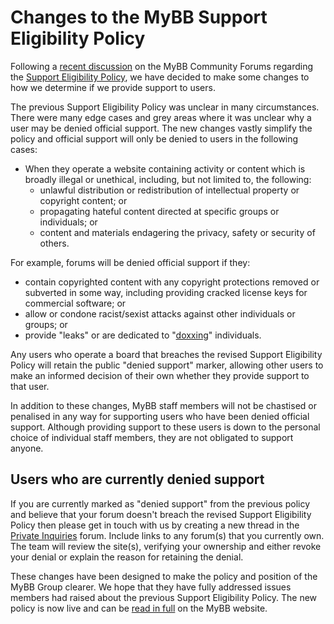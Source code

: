 # Changes to the MyBB Support Eligibility Policy

Following a [recent discussion](https://community.mybb.com/thread-214047.html) on the MyBB Community Forums regarding the [Support Eligibility Policy](https://mybb.com/support/eligibility-policy/), we have decided to make some changes to how we determine if we provide support to users.

The previous Support Eligibility Policy was unclear in many circumstances. There were many edge cases and grey areas where it was unclear why a user may be denied official support. The new changes vastly simplify the policy and official support will only be denied to users in the following cases:
* When they operate a website containing activity or content which is broadly illegal or unethical, including, but not limited to, the following:
  * unlawful distribution or redistribution of intellectual property or copyright content; or
  * propagating hateful content directed at specific groups or individuals; or
  * content and materials endagering the privacy, safety or security of others.

For example, forums will be denied official support if they:
* contain copyrighted content with any copyright protections removed or subverted in some way, including providing cracked license keys for commercial software; or
* allow or condone racist/sexist attacks against other individuals or groups; or
* provide "leaks" or are dedicated to "[doxxing](http://www.dictionary.com/browse/dox)" individuals.

Any users who operate a board that breaches the revised Support Eligibility Policy will retain the public "denied support" marker, allowing other users to make an informed decision of their own whether they provide support to that user.

In addition to these changes, MyBB staff members will not be chastised or penalised in any way for supporting users who have been denied official support. Although providing support to these users is down to the personal choice of individual staff members, they are not obligated to support anyone.

## Users who are currently denied support
If you are currently marked as "denied support" from the previous policy and believe that your forum doesn't breach the revised Support Eligibility Policy then please get in touch with us by creating a new thread in the [Private Inquiries](https://community.mybb.com/forum-135.html) forum. Include links to any forum(s) that you currently own. The team will review the site(s), verifying your ownership and either revoke your denial or explain the reason for retaining the denial.

These changes have been designed to make the policy and position of the MyBB Group clearer. We hope that they have fully addressed issues members had raised about the previous Support Eligibility Policy. The new policy is now live and can be [read in full](https://mybb.com/support/eligibility-policy/) on the MyBB website.